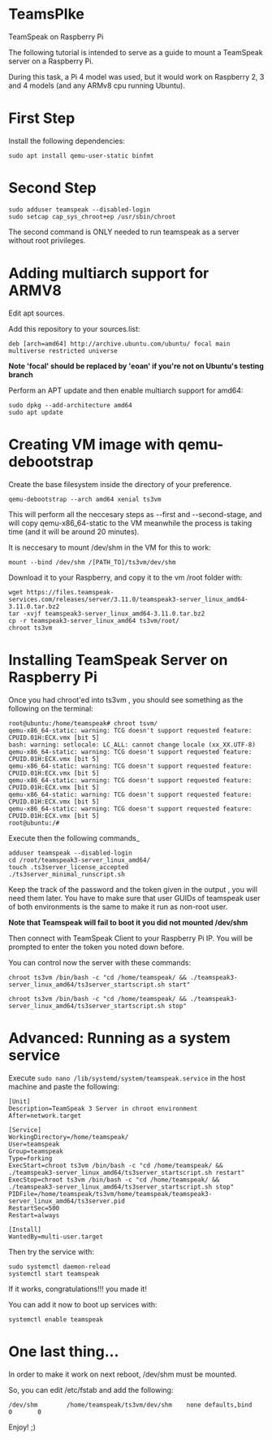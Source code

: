 # TeamsPIke
TeamSpeak on Raspberry Pi

The following tutorial is intended to serve as a guide to mount
a TeamSpeak server on a Raspberry Pi.

During this task, a Pi 4 model was used, but it would work on
Raspberry 2, 3 and 4 models (and any ARMv8 cpu running Ubuntu).

# First Step
Install the following dependencies:

```sudo apt install qemu-user-static binfmt```

# Second Step

```
sudo adduser teamspeak --disabled-login
sudo setcap cap_sys_chroot+ep /usr/sbin/chroot 
```
The second command is ONLY needed to run teamspeak as a server without root privileges.

# Adding multiarch support for ARMV8

Edit apt sources.

Add this repository to your sources.list:

```deb [arch=amd64] http://archive.ubuntu.com/ubuntu/ focal main multiverse restricted universe```

<b>Note 'focal' should be replaced by 'eoan' if you're not on Ubuntu's testing branch</b>

Perform an APT update and then enable multiarch support for amd64:

```
sudo dpkg --add-architecture amd64
sudo apt update
```

# Creating VM image with qemu-debootstrap

Create the base filesystem inside the directory of your preference.

```qemu-debootstrap --arch amd64 xenial ts3vm```

This will perform all the neccesary steps as --first and --second-stage, and will
copy qemu-x86_64-static to the VM meanwhile the process is taking time (and it will be around 20 minutes).

It is neccesary to mount /dev/shm in the VM for this to work:

```mount --bind /dev/shm /[PATH_TO]/ts3vm/dev/shm```

Download it to your Raspberry, and copy it to the vm /root folder with: 

```
wget https://files.teamspeak-services.com/releases/server/3.11.0/teamspeak3-server_linux_amd64-3.11.0.tar.bz2
tar -xvjf teamspeak3-server_linux_amd64-3.11.0.tar.bz2
cp -r teamspeak3-server_linux_amd64 ts3vm/root/
chroot ts3vm
```

# Installing TeamSpeak Server on Raspberry Pi

Once you had chroot'ed into ts3vm , you should see something as the following on the terminal:

```
root@ubuntu:/home/teamspeak# chroot tsvm/
qemu-x86_64-static: warning: TCG doesn't support requested feature: CPUID.01H:ECX.vmx [bit 5]
bash: warning: setlocale: LC_ALL: cannot change locale (xx_XX.UTF-8)
qemu-x86_64-static: warning: TCG doesn't support requested feature: CPUID.01H:ECX.vmx [bit 5]
qemu-x86_64-static: warning: TCG doesn't support requested feature: CPUID.01H:ECX.vmx [bit 5]
qemu-x86_64-static: warning: TCG doesn't support requested feature: CPUID.01H:ECX.vmx [bit 5]
qemu-x86_64-static: warning: TCG doesn't support requested feature: CPUID.01H:ECX.vmx [bit 5]
qemu-x86_64-static: warning: TCG doesn't support requested feature: CPUID.01H:ECX.vmx [bit 5]
root@ubuntu:/#
```

Execute then the following commands_

```
adduser teamspeak --disabled-login
cd /root/teamspeak3-server_linux_amd64/
touch .ts3server_license_accepted
./ts3server_minimal_runscript.sh
```

Keep the track of the password and the token given in the output , you will need them later.
You have to make sure that user GUIDs of teamspeak user of both environments is the same to make it run 
as non-root user.

<b>Note that Teamspeak will fail to boot it you did not mounted /dev/shm</b>

Then connect with TeamSpeak Client to your Raspberry Pi IP.
You will be prompted to enter the token you noted down before.

You can control now the server with these commands:

```
chroot ts3vm /bin/bash -c "cd /home/teamspeak/ && ./teamspeak3-server_linux_amd64/ts3server_startscript.sh start"
```
```
chroot ts3vm /bin/bash -c "cd /home/teamspeak/ && ./teamspeak3-server_linux_amd64/ts3server_startscript.sh stop"
```

# Advanced: Running as a system service

Execute ```sudo nano /lib/systemd/system/teamspeak.service``` in the host machine and paste the following:

```
[Unit]
Description=TeamSpeak 3 Server in chroot environment
After=network.target

[Service]
WorkingDirectory=/home/teamspeak/
User=teamspeak
Group=teamspeak
Type=forking
ExecStart=chroot ts3vm /bin/bash -c "cd /home/teamspeak/ && ./teamspeak3-server_linux_amd64/ts3server_startscript.sh restart"
ExecStop=chroot ts3vm /bin/bash -c "cd /home/teamspeak/ && ./teamspeak3-server_linux_amd64/ts3server_startscript.sh stop"
PIDFile=/home/teamspeak/ts3vm/home/teamspeak/teamspeak3-server_linux_amd64/ts3server.pid
RestartSec=500
Restart=always

[Install]
WantedBy=multi-user.target
```

Then try the service with:

```
sudo systemctl daemon-reload
systemctl start teamspeak
```

If it works, congratulations!!! you made it!

You can add it now to boot up services with:

```
systemctl enable teamspeak
```

# One last thing...

In order to make it work on next reboot, /dev/shm must be mounted.

So, you can edit /etc/fstab and add the following:

```
/dev/shm        /home/teamspeak/ts3vm/dev/shm    none defaults,bind      0       0
```

Enjoy! ;)

